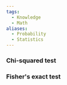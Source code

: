 ```yaml
---
tags:
  - Knowledge
  - Math
aliases:
  - Probability
  - Statistics
---
```

### Chi-squared test

### Fisher's exact test